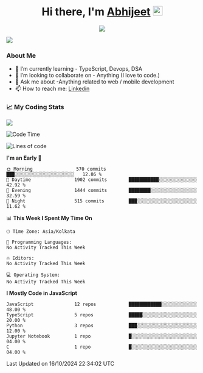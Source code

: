 <div align="center">
   <h1>Hi there, I'm <a href="">Abhijeet</a> <img src="https://media.giphy.com/media/hvRJCLFzcasrR4ia7z/giphy.gif" width="25px"> </h1>
   
   
   <img src="https://pronoun.cyou/x/y?subject=He&object=Him&height=20"> 
</div>

![](https://komarev.com/ghpvc/?username=abhijeetsingh-22)

<h3>About Me </h3>

<!-- - 🔭 I’m currently working on - My engineering Capstone Project -->
- 🌱 I’m currently learning - TypeScript, Devops, DSA
- 👯 I’m looking to collaborate on - Anything (I love to code.)
- 💬 Ask me about -Anything related to web / mobile development
- 📫 How to reach me: [Linkedin](https://www.linkedin.com/in/amabhijeet/)

### &#128200; My Coding Stats

<img align="center" src="https://github-readme-stats.vercel.app/api?username=abhijeetsingh-22&count_private=true&show_icons=true&theme=default&hide=stars" />

<!--START_SECTION:waka-->
![Code Time](http://img.shields.io/badge/Code%20Time-463%20hrs%2033%20mins-blue)

![Lines of code](https://img.shields.io/badge/From%20Hello%20World%20I%27ve%20Written-2.7%20million%20lines%20of%20code-blue)

**I'm an Early 🐤** 

```text
🌞 Morning                570 commits         ███░░░░░░░░░░░░░░░░░░░░░░   12.86 % 
🌆 Daytime                1902 commits        ███████████░░░░░░░░░░░░░░   42.92 % 
🌃 Evening                1444 commits        ████████░░░░░░░░░░░░░░░░░   32.59 % 
🌙 Night                  515 commits         ███░░░░░░░░░░░░░░░░░░░░░░   11.62 % 
```


📊 **This Week I Spent My Time On** 

```text
🕑︎ Time Zone: Asia/Kolkata

💬 Programming Languages: 
No Activity Tracked This Week

🔥 Editors: 
No Activity Tracked This Week

💻 Operating System: 
No Activity Tracked This Week
```

**I Mostly Code in JavaScript** 

```text
JavaScript               12 repos            ████████████░░░░░░░░░░░░░   48.00 % 
TypeScript               5 repos             █████░░░░░░░░░░░░░░░░░░░░   20.00 % 
Python                   3 repos             ███░░░░░░░░░░░░░░░░░░░░░░   12.00 % 
Jupyter Notebook         1 repo              █░░░░░░░░░░░░░░░░░░░░░░░░   04.00 % 
C                        1 repo              █░░░░░░░░░░░░░░░░░░░░░░░░   04.00 % 
```




 Last Updated on 16/10/2024 22:34:02 UTC
<!--END_SECTION:waka-->
